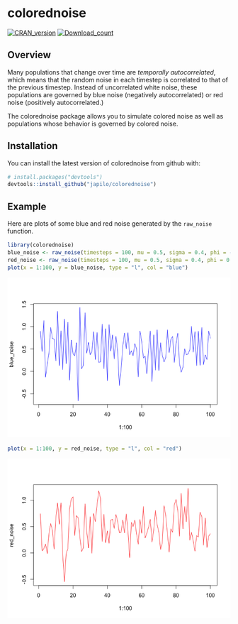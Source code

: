 
<!-- README.md is generated from README.Rmd. Please edit that file -->
colorednoise
============

[![CRAN\_version](https://www.r-pkg.org/badges/version/colorednoise)](https://cran.r-project.org/package=colorednoise) [![Download\_count](http://cranlogs.r-pkg.org/badges/grand-total/colorednoise)](http://cran.rstudio.com/web/packages/colorednoise/index.html)

Overview
--------

Many populations that change over time are *temporally autocorrelated*, which means that the random noise in each timestep is correlated to that of the previous timestep. Instead of uncorrelated white noise, these populations are governed by blue noise (negatively autocorrelated) or red noise (positively autocorrelated.)

The colorednoise package allows you to simulate colored noise as well as populations whose behavior is governed by colored noise.

Installation
------------

You can install the latest version of colorednoise from github with:

``` r
# install.packages("devtools")
devtools::install_github("japilo/colorednoise")
```

Example
-------

Here are plots of some blue and red noise generated by the `raw_noise` function.

``` r
library(colorednoise)
blue_noise <- raw_noise(timesteps = 100, mu = 0.5, sigma = 0.4, phi = -0.5)
red_noise <- raw_noise(timesteps = 100, mu = 0.5, sigma = 0.4, phi = 0.5)
plot(x = 1:100, y = blue_noise, type = "l", col = "blue")
```

![](man/figures/README-example-1.png)

``` r
plot(x = 1:100, y = red_noise, type = "l", col = "red")
```

![](man/figures/README-example-2.png)
